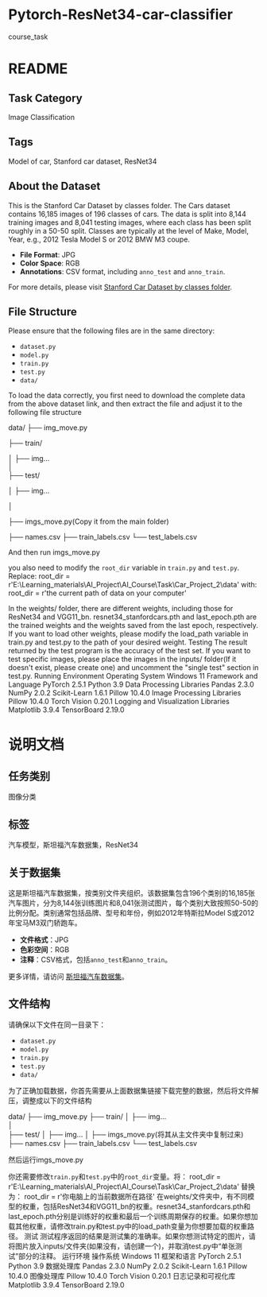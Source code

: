 # Pytorch-ResNet34-car-classifier
course_task

# README

## Task Category
Image Classification

## Tags
Model of car, Stanford car dataset, ResNet34

## About the Dataset
This is the Stanford Car Dataset by classes folder. The Cars dataset contains 16,185 images of 196 classes of cars. The data is split into 8,144 training images and 8,041 testing images, where each class has been split roughly in a 50-50 split. Classes are typically at the level of Make, Model, Year, e.g., 2012 Tesla Model S or 2012 BMW M3 coupe.

- **File Format**: JPG
- **Color Space**: RGB
- **Annotations**: CSV format, including `anno_test` and `anno_train`.

For more details, please visit [Stanford Car Dataset by classes folder](https://www.kaggle.com/datasets/jutrera/stanford-car-dataset-by-classes-folder).

## File Structure
Please ensure that the following files are in the same directory:
- `dataset.py`
- `model.py`
- `train.py`
- `test.py`
- `data/`

To load the data correctly, you first need to download the complete data from the above dataset link, and then extract the file and adjust it to the following file structure

data/
├── img_move.py

├── train/

│   ├── img...   
│       
├── test/

│   ├── img...

│ 

├── imgs_move.py(Copy it from the main folder)      

├── names.csv
├── train_labels.csv
└── test_labels.csv

And then run imgs_move.py

you also need to modify the `root_dir` variable in `train.py` and `test.py`. Replace:
root_dir = r'E:\Learning_materials\AI_Project\AI_Course\Task\Car_Project_2\data'
with:
root_dir = r'the current path of data on your computer'

In the weights/ folder, there are different weights, including those for ResNet34 and VGG11_bn. resnet34_stanfordcars.pth and last_epoch.pth are the trained weights and the weights saved from the last epoch, respectively. If you want to load other weights, please modify the load_path variable in train.py and test.py to the path of your desired weight.
Testing
The result returned by the test program is the accuracy of the test set. If you want to test specific images, please place the images in the inputs/ folder(If it doesn't exist, please create one) and uncomment the "single test" section in test.py.
Running Environment
Operating System
Windows 11
Framework and Language
PyTorch 2.5.1
Python 3.9
Data Processing Libraries
Pandas 2.3.0
NumPy 2.0.2
Scikit-Learn 1.6.1
Pillow 10.4.0
Image Processing Libraries
Pillow 10.4.0
Torch Vision 0.20.1
Logging and Visualization Libraries
Matplotlib 3.9.4
TensorBoard 2.19.0

# 说明文档

## 任务类别
图像分类

## 标签
汽车模型，斯坦福汽车数据集，ResNet34

## 关于数据集
这是斯坦福汽车数据集，按类别文件夹组织。该数据集包含196个类别的16,185张汽车图片，分为8,144张训练图片和8,041张测试图片，每个类别大致按照50-50的比例分配。类别通常包括品牌、型号和年份，例如2012年特斯拉Model S或2012年宝马M3双门轿跑车。

- **文件格式**：JPG
- **色彩空间**：RGB
- **注释**：CSV格式，包括`anno_test`和`anno_train`。

更多详情，请访问 [斯坦福汽车数据集](https://www.kaggle.com/datasets/jutrera/stanford-car-dataset-by-classes-folder)。

## 文件结构
请确保以下文件在同一目录下：
- `dataset.py`
- `model.py`
- `train.py`
- `test.py`
- `data/`

为了正确加载数据，你首先需要从上面数据集链接下载完整的数据，然后将文件解压，调整成以下的文件结构

data/
├── img_move.py
├── train/
│   ├── img...   
│       
├── test/
│   ├── img...
│ 
├── imgs_move.py(将其从主文件夹中复制过来)      
├── names.csv
├── train_labels.csv
└── test_labels.csv

然后运行imgs_move.py

你还需要修改`train.py`和`test.py`中的`root_dir`变量。将：
root_dir = r'E:\Learning_materials\AI_Project\AI_Course\Task\Car_Project_2\data'
替换为：
root_dir = r'你电脑上的当前数据所在路径'
在weights/文件夹中，有不同模型的权重，包括ResNet34和VGG11_bn的权重。resnet34_stanfordcars.pth和last_epoch.pth分别是训练好的权重和最后一个训练周期保存的权重。如果你想加载其他权重，请修改train.py和test.py中的load_path变量为你想要加载的权重路径。
测试
测试程序返回的结果是测试集的准确率。如果你想测试特定的图片，请将图片放入inputs/文件夹(如果没有，请创建一个)，并取消test.py中“单张测试”部分的注释。
运行环境
操作系统
Windows 11
框架和语言
PyTorch 2.5.1
Python 3.9
数据处理库
Pandas 2.3.0
NumPy 2.0.2
Scikit-Learn 1.6.1
Pillow 10.4.0
图像处理库
Pillow 10.4.0
Torch Vision 0.20.1
日志记录和可视化库
Matplotlib 3.9.4
TensorBoard 2.19.0
